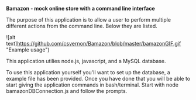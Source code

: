 **Bamazon - mock online store with a command line interface**


The purpose of this application is to allow a user to perform multiple different actions from the command line. Below they are listed.

![alt text]https://github.com/csvernon/Bamazon/blob/master/bamazonGIF.gif "Example usage")


This application utilies node.js, javascript, and a MySQL database.


To use this application yourself you'll want to set up the database, a example file has been provided.  Once you have done that you will be able to start giving the application commands in bash/terminal. Start with node bamazonDBConnection.js and follow the prompts.
